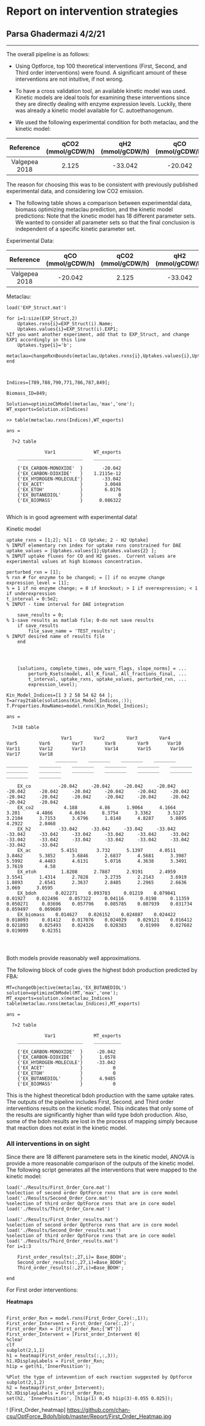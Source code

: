 # Report on intervention strategies
## Parsa Ghadermazi 4/2/21

-----
The overall pipeline is as follows:

* Using Optforce, top 100 theoretical interventions (First, Second, and Third order interventions) were found. A significant amount of these interventions are not intuitive, if not wrong.

* To have a cross validation tool, an available kinetic model was used. Kinetic models are
ideal tools for examining these interventions since they are directly dealing with enzyme expression levels. Luckily, there was already a kinetic model available for C. autoethanogenum.

* We used the following experimental condition for both metaclau, and the kinetic model:

| Reference  | qCO2 (mmol/gCDW/h) | qH2 (mmol/gCDW/h) |qCO (mmol/gCDW/h)|
| :---------: | :-----------------------------: | :----------: | :-----: |
| Valgepea 2018| 2.125 |	-33.042 | -20.042 |

The reason for choosing this was to be consistent with previously published experimental data, and considering low CO2 emission. 

* The following table shows a comparison between experimentdal data, biomass optimizing metaclau prediction, and the kinetic model predictions: Note that the kinetic model has 18 different parameter sets. We wanted to consider all parameter sets so that the final conclusion is independent of a specific kinetic parameter set. 

Experimental Data:


| Reference	| qCO (mmol/gCDW/h) | qCO2 (mmol/gCDW/h) | qH2 (mmol/gCDW/h) |  qAcet (mmol/gCDW/h)	| qetoh (mmol/gCDW/h) | qBDO (mmol/gCDW/h)| u(h-1) | 
| :-------: | :-------: | :-------: | :-------: | :-------: | :-------: | :-------: | :-----:|
| Valgepea 2018 |	-20.042 |	2.125 |	-33.042 |	1.083 |	9.042	| 0 |	0.04 |



Metaclau:


```
load('EXP_Struct.mat')

for i=1:size(EXP_Struct,2)
    Uptakes.rxns{i}=EXP_Struct(i).Name;
    Uptakes.values{i}=EXP_Struct(i).EXP1;                                     %If you want another experiment, add that to EXP_Struct, and change EXP1 accordingly in this line
    Uptakes.type{i}='b';
    metaclau=changeRxnBounds(metaclau,Uptakes.rxns{i},Uptakes.values{i},Uptakes.type{i})
end



Indices=[789,788,790,771,786,787,849];

Biomass_ID=849;

Solution=optimizeCbModel(metaclau,'max','one');
WT_exports=Solution.x(Indices)

>> table(metaclau.rxns(Indices),WT_exports)

ans =

  7×2 table

              Var1              WT_exports
    ________________________    __________

    {'EX_CARBON-MONOXIDE'  }       -20.042
    {'EX_CARBON-DIOXIDE'   }    1.2115e-12
    {'EX_HYDROGEN-MOLECULE'}       -33.042
    {'EX_ACET'             }        3.0048
    {'EX_ETOH'             }        6.0176
    {'EX_BUTANEDIOL'       }             0
    {'EX_BIOMASS'          }      0.086322
    
```

Which is in good agreement with experimental data!


Kinetic model

```
uptake_rxns = [1;2]; %[1 - CO Uptake; 2 - H2 Uptake]                        % INPUT elementary rxn index for uptake rxns constrained for DAE 
uptake_values = [Uptakes.values{1};Uptakes.values{2} ];                                           % INPUT uptake fluxes for CO and H2 gases.  Current values are experimental values at high biomass concentration.

perturbed_rxn = [1];                                                         % rxn # for enzyme to be changed; = [] if no enzyme change
expression_level = [1];                                                      % = 1 if no enzyme change; = 0 if knockout; > 1 if overexpression; < 1 if underexpression
t_interval = 0:5e2;                                                         % INPUT - time interval for DAE integration

    save_results = 0;                                                           % 1-save results as matlab file; 0-do not save results
    if save_results
        file_save_name = 'TEST_results';                                        % INPUT desired name of results file
    end



    
    [solutions, complete_times, ode_warn_flags, slope_norms] = ... 
        perturb_Ksets(model, All_K_final, All_fractions_final, ...
        t_interval, uptake_rxns, uptake_values, perturbed_rxn, ...
        expression_level);
        
Kin_Model_Indices=[1 3 2 58 54 62 64 ];
T=array2table(solutions(Kin_Model_Indices,:));
T.Properties.RowNames=model.rxns(Kin_Model_Indices);
    
ans =

  7×18 table

                    Var1        Var2        Var3        Var4        Var5        Var6        Var7        Var8        Var9       Var10       Var11       Var12       Var13       Var14       Var15       Var16       Var17       Var18  
                  ________    ________    ________    ________    ________    ________    ________    ________    ________    ________    ________    ________    ________    ________    ________    ________    ________    ________

    EX_co          -20.042     -20.042     -20.042     -20.042     -20.042     -20.042     -20.042     -20.042     -20.042     -20.042     -20.042     -20.042     -20.042     -20.042     -20.042     -20.042     -20.042     -20.042
    EX_co2           4.188        4.86      1.9064      4.1664       3.201      4.4866      4.8634      8.3754      3.3362      3.5127      3.2104      3.7153      3.6796      1.8148      4.8287      5.8895      4.2922      2.8468
    EX_h2          -33.042     -33.042     -33.042     -33.042     -33.042     -33.042     -33.042     -33.042     -33.042     -33.042     -33.042     -33.042     -33.042     -33.042     -33.042     -33.042     -33.042     -33.042
    EX_ac           5.4151       3.732      5.1397      4.0511      3.8462      5.3852      3.6846      2.6837      4.5681      3.3987      5.5992      4.4483      4.6131      5.0716      4.3638      3.3491      3.7619        4.58
    EX_etoh         1.8208      2.7887      2.9191      2.4959      3.5541      1.4314      2.7828      3.2735      2.2143      3.6919      1.8893      2.6541      2.3637      2.8485      2.2965      2.6636       3.069      3.0595
    EX_bdoh       0.022271    0.093783     0.01219    0.079041     0.01927    0.022496    0.057322     0.04116      0.0198     0.11359    0.050271     0.03696    0.057796    0.085785    0.087939    0.031734    0.059497    0.069689
    EX_biomass    0.014627    0.026152    0.024887    0.024422    0.018093     0.01412    0.017076    0.024029    0.029121    0.016412    0.021893    0.025493    0.024326    0.028383     0.01999    0.027602    0.019099     0.02351               
        
        
        
```
Both models provide reasonably well approximations. 

The following block of code gives the highest bdoh production predicted by FBA:

```
MT=changeObjective(metaclau,'EX_BUTANEDIOL')
solution=optimizeCbModel(MT,'max','one');
MT_exports=solution.x(metaclau_Indices)
table(metaclau.rxns(metaclau_Indices),MT_exports)

ans =

  7×2 table

              Var1              MT_exports
    ________________________    __________

    {'EX_CARBON-MONOXIDE'  }     -20.042  
    {'EX_CARBON-DIOXIDE'   }      1.0578  
    {'EX_HYDROGEN-MOLECULE'}     -33.042  
    {'EX_ACET'             }           0  
    {'EX_ETOH'             }           0  
    {'EX_BUTANEDIOL'       }      4.9485  
    {'EX_BIOMASS'          }           0  

```
This is the highest theoretical bdoh production with the same uptake rates. 
The outputs of the pipeline includes First, Second, and Third order interventions results on the kinetic model. This indicates that only some of the results are significantly higher than wild type bdoh production. Also, some of the bdoh results are lost in the process of mapping simply because that reaction does not exist in the kinetic model. 

### All interventions in on sight

Since there are 18 different parametere sets in the kinetic model, ANOVA is provide a more reasonable comparison of the outputs of the kinetic model. The following script generates all the interventions that were mapped to the kinetic model:

```
load('./Results/First_Order_Core.mat')
%selection of second order OptForce rxns that are in core model
load('./Results/Second_Order_Core.mat')
%selection of third order OptForce rxns that are in core model
load('./Results/Third_Order_Core.mat')

load('./Results/First_Order_results.mat')
%selection of second order OptForce rxns that are in core model
load('./Results/Second_Order_results.mat')
%selection of third order OptForce rxns that are in core model
load('./Results/Third_Order_results.mat')
for i=1:3
    
    First_order_results(:,27,i)= Base_BDOH';
    Second_order_results(:,27,i)=Base_BDOH';
    Third_order_results(:,27,i)=Base_BDOH';

end

```
For First order interventions: 

**Heatmaps**

```

First_order_Rxn = model.rxns(First_Order_Core(:,1));
First_order_Intervent = First_Order_Core(:,2)';
First_order_Rxn = [First_order_Rxn;{'WT'}]
First_order_Intervent = [First_order_Intervent 0]
%clear 
clf
subplot(2,1,1)
h1 = heatmap(First_order_results(:,:,3));
h1.XDisplayLabels = First_order_Rxn;
h1ip = get(h1,'InnerPosition');

%Plot the type of intevention of each reaction suggested by Optforce
subplot(2,1,2)
h2 = heatmap(First_order_Intervent);
h2.XDisplayLabels = First_order_Rxn;
set(h2, 'InnerPosition', [h1ip(1) 0.45 h1ip(3)-0.055 0.025]); 

```

! [First_Order_heatmap] https://github.com/chan-csu/OptForce_Bdoh/blob/master/Report/First_Order_Heatmap.jpg

